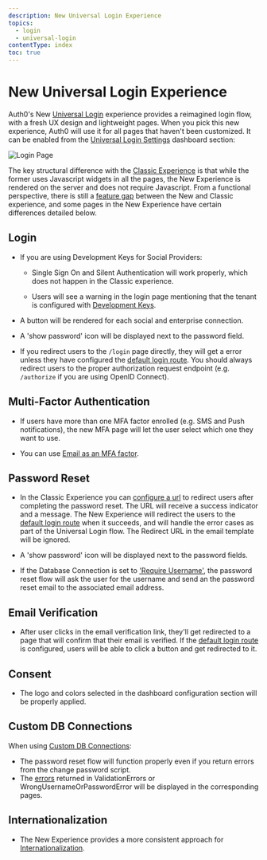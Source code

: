 ```yaml
---
description: New Universal Login Experience
topics:
  - login
  - universal-login
contentType: index
toc: true
---
```

# New Universal Login Experience

Auth0's New [Universal Login](/universal-login) experience provides a reimagined login flow, with a fresh UX design and lightweight pages. When you pick this new experience, Auth0 will use it for all pages that haven't been customized. It can be enabled from the [Universal Login Settings](https://manage.auth0.com/#/login_settings) dashboard section:

![Login Page](/media/articles/universal-login/experience-picker.png)

The key structural difference with the [Classic Experience](/universal-login/classic) is that while the former uses Javascript widgets in all the pages, the New Experience is rendered on the server and does not require Javascript. From a functional perspective, there is still a [feature gap](/universal-login/new-experience-limitations) between the New and Classic experience, and some pages in the New Experience have certain differences detailed below.

## Login

- If you are using Development Keys for Social Providers:

    - Single Sign On and Silent Authentication will work properly, which does not happen in the Classic experience.

    - Users will see a warning in the login page mentioning that the tenant is configured with [Development Keys](docs/connections/social/devkeys).

- A button will be rendered for each social and enterprise connection. 

- A 'show password' icon will be displayed next to the password field.

- If you redirect users to the `/login` page directly, they will get a error unless they have configured the [default login route](/universal-login/default-login-url). You should always redirect users to the proper authorization request endpoint (e.g. `/authorize` if you are using OpenID Connect).

## Multi-Factor Authentication

- If users have more than one MFA factor enrolled (e.g. SMS and Push notifications), the new MFA page will let the user select which one they want to use.

- You can use [Email as an MFA factor](/multifactor-authentication/factors/email).

## Password Reset

- In the Classic Experience you can [configure a url](/email/templates#redirect-to-results-for-the-change-password-email-template) to redirect users after completing the password reset. The URL will receive a success indicator and a message. The New Experience will redirect the users to the [default login route](/universal-login/default-login-url) when it succeeds, and will handle the error cases as part of the Universal Login flow. The Redirect URL in the email template will be ignored.  

- A 'show password' icon will be displayed next to the password fields.

- If the Database Connection is set to ['Require Username'](/connections/database/require-username), the password reset flow will ask the user for the username and send an the password reset email to the associated email address.

## Email Verification

- After user clicks in the email verification link, they'll get redirected to a page that will confirm that their email is verified. If the [default login route](/universal-login/default-login-url) is configured, users will be able to click a button and get redirected to it.

## Consent

- The logo and colors selected in the dashboard configuration section will be properly applied.

## Custom DB Connections

When using [Custom DB Connections](/connections/database/custom-db):

- The password reset flow will function properly even if you return errors from the change password script.
- The [errors](/connections/database/custom-db/error-handling) returned in ValidationErrors or WrongUsernameOrPasswordError will be displayed in the corresponding pages.

## Internationalization

- The New Experience provides a more consistent approach for [Internationalization](/universal-login/i8n).

